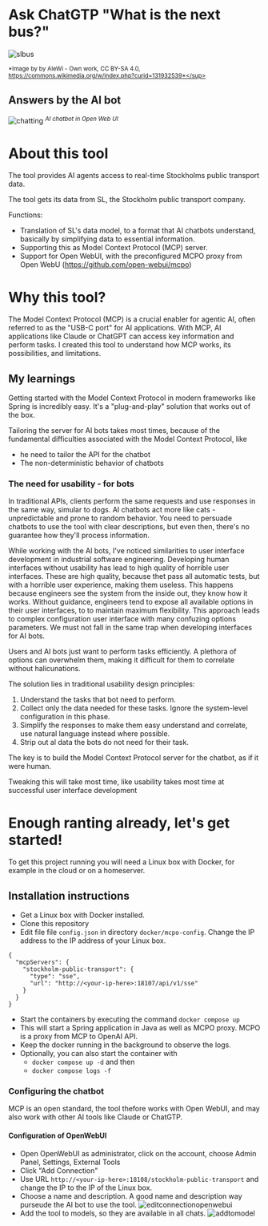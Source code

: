 # Ask ChatGTP "What is the next bus?"
![slbus](https://github.com/user-attachments/assets/31bac689-3e99-4fc9-bab9-74e4d3bab13e)

<sup>*Image by by AleWi - Own work, CC BY-SA 4.0, https://commons.wikimedia.org/w/index.php?curid=131932539*</sup>

## Answers by the AI bot 
![chatting](https://github.com/user-attachments/assets/0bc9a190-0b1a-4e2e-adba-00db1e2ff092)
<sup>*AI chatbot in Open Web UI*</sup> 

# About this tool
The tool provides AI agents access to real-time Stockholms public transport data. 

The tool gets its data from SL, the Stockholm public transport company. 

Functions:
- Translation of SL's data model, to a format that AI chatbots understand, basically by simplifying data to essential information.
- Supporting this as Model Context Protocol (MCP) server.
- Support for Open WebUI, with the preconfigured MCPO proxy from Open WebU (https://github.com/open-webui/mcpo)

# Why this tool? 
The Model Context Protocol (MCP) is a crucial enabler for agentic AI, often referred to as the "USB-C port" for AI applications. With MCP, AI applications like Claude or ChatGPT can access key information and perform tasks.  I created this tool to understand how MCP works, its possibilities, and limitations.

## My learnings 
Getting started with the Model Context Protocol in modern frameworks like Spring is incredibly easy. It's a "plug-and-play" solution that works out of the box. 

Tailoring the server for AI bots takes most times, because of the fundamental difficulties associated with the Model Context Protocol, like
- he need to tailor the API for the chatbot 
- The non-deterministic behavior of chatbots

### The need for usability - for bots
In traditional APIs, clients perform the same requests and use responses in the same way, simular to dogs. AI chatbots act more like cats - unpredictable and prone to random behavior. You need to persuade chatbots to use the tool with clear descriptions, but even then, there's no guarantee how they'll process information. 

While working with the AI bots, I've noticed similarities to user interface development in industrial software engineering. Developing human interfaces without usability has lead to high quality of horrible user interfaces. These are high quality, because thet pass all automatic tests, but with a horrible user experience, making them useless. This happens because engineers see the system from the inside out, they know how it works. Without guidance, engineers tend to expose all available options in their user interfaces, to to maintain maximum flexibility. This approach leads to complex configuration user interface with many confuzing options parameters. We must not fall in the same trap when developing interfaces for AI bots. 

Users and AI bots just want to perform tasks efficiently. A plethora of options can overwhelm them, making it difficult for them to correlate without halicunations. 

The solution lies in traditional usability design principles:
1.	Understand the tasks that bot need to perform.
2.	Collect only the data needed for these tasks. Ignore the system-level configuration in this phase. 
3.	Simplify the responses to make them easy understand and correlate, use natural language instead where possible.
4.	Strip out al data the bots do not need for their task.

The key is to build the Model Context Protocol server for the chatbot, as if it were human. 

Tweaking this will take most time, like usability takes most time at successful user interface development

# Enough ranting already, let's get started!
To get this project running you will need a Linux box with Docker, for example in the cloud or on a homeserver. 

## Installation instructions
- Get a Linux box with Docker installed.
- Clone this repository
- Edit file file `config.json` in directory `docker/mcpo-config`. Change the IP address to the IP address of your Linux box.  
```
{
  "mcpServers": {
	"stockholm-public-transport": {
      "type": "sse",
      "url": "http://<your-ip-here>:18107/api/v1/sse"
    }
  }
}
```
- Start the containers by executing the command `docker compose up`
- This will start a Spring application in Java as well as MCPO proxy. MCPO is a proxy from MCP to OpenAI API.
- Keep the docker running in the background to observe the logs.
- Optionally, you can also start the container with
  - `docker compose up -d` and then
  - `docker compose logs -f`

### Configuring the chatbot
MCP is an open standard, the tool thefore works with Open WebUI, and may also work with other AI tools like Claude or ChatGTP. 

#### Configuration of OpenWebUI 
- Open OpenWebUI as administrator, click on the account, choose Admin Panel, Settings, External Tools
- Click "Add Connection" 
- Use URL `http://<your-ip-here>:18108/stockholm-public-transport` and change the IP to the IP of the Linux box. 
- Choose a name and description. A good name and description way purseude the AI bot to use the tool.
![editconnectionopenwebui](https://github.com/user-attachments/assets/a76e47c4-96bf-481e-9b4a-bfc6eb6d9f27)
- Add the tool to models, so they are available in all chats.
![addtomodel](https://github.com/user-attachments/assets/06a8390a-4fe2-4f8e-af5c-2f8767ef1bab)










